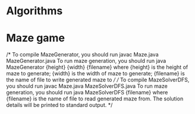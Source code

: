 # Algorithms
# Maze game
/*
To compile MazeGenerator, you should run
    javac Maze.java MazeGenerator.java
To run maze generation, you should run
    java MazeGenerator {height} {width} {filename}
where {height} is the height of maze to generate;
{width} is the width of maze to generate;
{filename} is the name of file to write generated maze to
*/
/*
To compile MazeSolverDFS, you should run
    javac Maze.java MazeSolverDFS.java
To run maze generation, you should run
    java MazeSolverDFS {filename}
where {filename} is the name of file to read generated maze from.
The solution details will be printed to standard output.
*/
